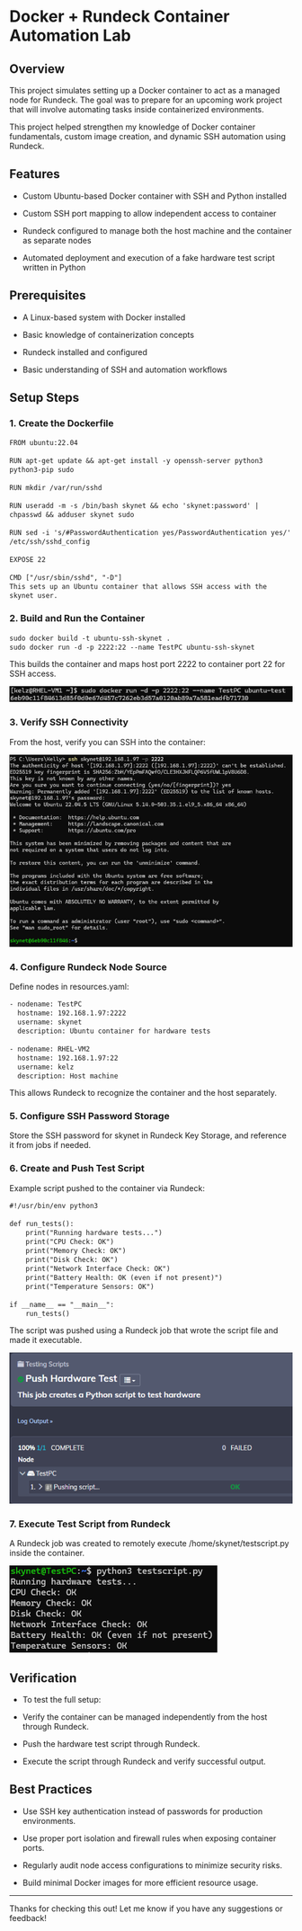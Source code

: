 # Docker + Rundeck Container Automation Lab
## Overview
This project simulates setting up a Docker container to act as a managed node for Rundeck.
The goal was to prepare for an upcoming work project that will involve automating tasks inside containerized environments.

This project helped strengthen my knowledge of Docker container fundamentals, custom image creation, and dynamic SSH automation using Rundeck.

## Features
- Custom Ubuntu-based Docker container with SSH and Python installed

- Custom SSH port mapping to allow independent access to container

- Rundeck configured to manage both the host machine and the container as separate nodes

- Automated deployment and execution of a fake hardware test script written in Python

## Prerequisites
- A Linux-based system with Docker installed

- Basic knowledge of containerization concepts

- Rundeck installed and configured

- Basic understanding of SSH and automation workflows

## Setup Steps
### 1. Create the Dockerfile
```
FROM ubuntu:22.04

RUN apt-get update && apt-get install -y openssh-server python3 python3-pip sudo

RUN mkdir /var/run/sshd

RUN useradd -m -s /bin/bash skynet && echo 'skynet:password' | chpasswd && adduser skynet sudo

RUN sed -i 's/#PasswordAuthentication yes/PasswordAuthentication yes/' /etc/ssh/sshd_config

EXPOSE 22

CMD ["/usr/sbin/sshd", "-D"]
This sets up an Ubuntu container that allows SSH access with the skynet user.
```

### 2. Build and Run the Container

```
sudo docker build -t ubuntu-ssh-skynet .
sudo docker run -d -p 2222:22 --name TestPC ubuntu-ssh-skynet
```

This builds the container and maps host port 2222 to container port 22 for SSH access.

![Image](https://github.com/cantr1/Linux-Portfolio-and-Guides/blob/main/Linux/Containers/Images/14.png)

### 3. Verify SSH Connectivity

From the host, verify you can SSH into the container:

![Image](https://github.com/cantr1/Linux-Portfolio-and-Guides/blob/main/Linux/Containers/Images/15.png)

### 4. Configure Rundeck Node Source

Define nodes in resources.yaml:
```
- nodename: TestPC
  hostname: 192.168.1.97:2222
  username: skynet
  description: Ubuntu container for hardware tests

- nodename: RHEL-VM2
  hostname: 192.168.1.97:22
  username: kelz
  description: Host machine
```

This allows Rundeck to recognize the container and the host separately.

### 5. Configure SSH Password Storage

Store the SSH password for skynet in Rundeck Key Storage, and reference it from jobs if needed.

### 6. Create and Push Test Script

Example script pushed to the container via Rundeck:

```
#!/usr/bin/env python3

def run_tests():
    print("Running hardware tests...")
    print("CPU Check: OK")
    print("Memory Check: OK")
    print("Disk Check: OK")
    print("Network Interface Check: OK")
    print("Battery Health: OK (even if not present)")
    print("Temperature Sensors: OK")

if __name__ == "__main__":
    run_tests()
```

The script was pushed using a Rundeck job that wrote the script file and made it executable.

![Image](https://github.com/cantr1/Linux-Portfolio-and-Guides/blob/main/Linux/Containers/Images/21.png)

### 7. Execute Test Script from Rundeck

A Rundeck job was created to remotely execute /home/skynet/testscript.py inside the container.

![Image](https://github.com/cantr1/Linux-Portfolio-and-Guides/blob/main/Linux/Containers/Images/22.png)

## Verification
- To test the full setup:

- Verify the container can be managed independently from the host through Rundeck.

- Push the hardware test script through Rundeck.

- Execute the script through Rundeck and verify successful output.

## Best Practices
- Use SSH key authentication instead of passwords for production environments.

- Use proper port isolation and firewall rules when exposing container ports.

- Regularly audit node access configurations to minimize security risks.

- Build minimal Docker images for more efficient resource usage.

---

Thanks for checking this out! Let me know if you have any suggestions or feedback!
